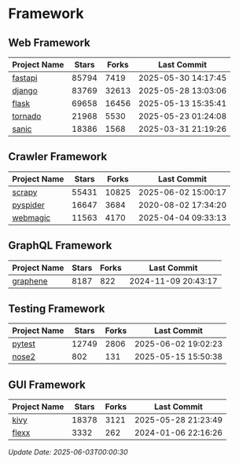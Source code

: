 # Framework

## Web Framework
| Project Name | Stars | Forks | Last Commit |
| ------------ | ----- | ----- | ----------- |
| [fastapi](https://github.com/fastapi/fastapi) | 85794 | 7419 | 2025-05-30 14:17:45 |
| [django](https://github.com/django/django) | 83769 | 32613 | 2025-05-28 13:03:06 |
| [flask](https://github.com/pallets/flask) | 69658 | 16456 | 2025-05-13 15:35:41 |
| [tornado](https://github.com/tornadoweb/tornado) | 21968 | 5530 | 2025-05-23 01:24:08 |
| [sanic](https://github.com/sanic-org/sanic) | 18386 | 1568 | 2025-03-31 21:19:26 |

## Crawler Framework
| Project Name | Stars | Forks | Last Commit |
| ------------ | ----- | ----- | ----------- |
| [scrapy](https://github.com/scrapy/scrapy) | 55431 | 10825 | 2025-06-02 15:00:17 |
| [pyspider](https://github.com/binux/pyspider) | 16647 | 3684 | 2020-08-02 17:34:20 |
| [webmagic](https://github.com/code4craft/webmagic) | 11563 | 4170 | 2025-04-04 09:33:13 |

## GraphQL Framework
| Project Name | Stars | Forks | Last Commit |
| ------------ | ----- | ----- | ----------- |
| [graphene](https://github.com/graphql-python/graphene) | 8187 | 822 | 2024-11-09 20:43:17 |

## Testing Framework
| Project Name | Stars | Forks | Last Commit |
| ------------ | ----- | ----- | ----------- |
| [pytest](https://github.com/pytest-dev/pytest) | 12749 | 2806 | 2025-06-02 19:02:23 |
| [nose2](https://github.com/nose-devs/nose2) | 802 | 131 | 2025-05-15 15:50:38 |

## GUI Framework
| Project Name | Stars | Forks | Last Commit |
| ------------ | ----- | ----- | ----------- |
| [kivy](https://github.com/kivy/kivy) | 18378 | 3121 | 2025-05-28 21:23:49 |
| [flexx](https://github.com/flexxui/flexx) | 3332 | 262 | 2024-01-06 22:16:26 |

*Update Date: 2025-06-03T00:00:30*